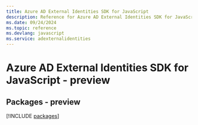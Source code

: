 ```yaml
---
title: Azure AD External Identities SDK for JavaScript
description: Reference for Azure AD External Identities SDK for JavaScript
ms.date: 09/24/2024
ms.topic: reference
ms.devlang: javascript
ms.service: adexternalidentities
---
```

# Azure AD External Identities SDK for JavaScript - preview
## Packages - preview
[!INCLUDE [packages](ad-external-identities-index.md)]